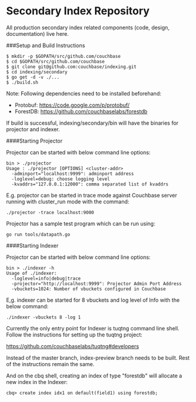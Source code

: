 Secondary Index Repository
==========================

All production secondary index related components (code, design, documentation) live here.

###Setup and Build Instructions

    $ mkdir -p $GOPATH/src/github.com/couchbase
    $ cd $GOPATH/src/github.com/couchbase
    $ git clone git@github.com:couchbase/indexing.git
    $ cd indexing/secondary
    $ go get -d -v ./...
    $ ./build.sh

Note:
Following dependencies need to be installed beforehand:
- Protobuf: https://code.google.com/p/protobuf/
- ForestDB: https://github.com/couchbaselabs/forestdb

If build is successful, indexing/secondary/bin will have the binaries for projector and indexer.

####Starting Projector

Projector can be started with below command line options:

    bin > ./projector
    Usage : ./projector [OPTIONS] <cluster-addr> 
      -adminport="localhost:9999": adminport address
      -loglevel=debug: choose logging level
      -kvaddrs="127.0.0.1:12000": comma separated list of kvaddrs
      
E.g. projector can be started in trace mode against Couchbase server running with 
cluster_run mode with the command:

    ./projector -trace localhost:9000
    

Projector has a sample test program which can be run using:

    go run tools/datapath.go

####Starting Indexer

Projector can be started with below command line options:

    bin > ./indexer -h
    Usage of ./indexer:
      -loglevel=info|debug|trace
      -projector="http://localhost:9999": Projector Admin Port Address
      -vbuckets=1024: Number of vbuckets configured in Couchbase
    
    
E,g. indexer can be started for 8 vbuckets and log level of Info with the below command:

    ./indexer -vbuckets 8 -log 1
    
Currently the only entry point for Indexer is tuqtng command line shell. 
Follow the instructions for setting up the tuqtng project:

https://github.com/couchbaselabs/tuqtng#developers

Instead of the master branch, index-preview branch needs to be built. 
Rest of the instructions remain the same. 

And on the cbq shell, creating an index of type "forestdb" will allocate a new index
in the Indexer:

    cbq> create index idx1 on default(field1) using forestdb;
    





